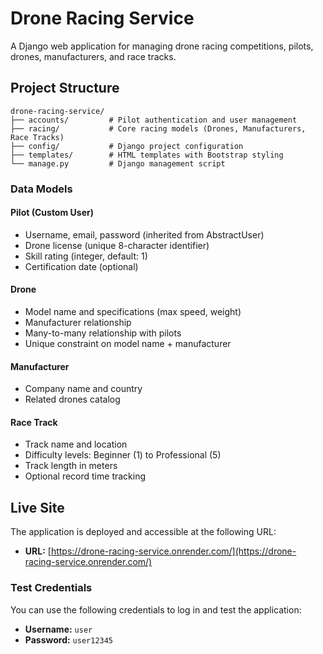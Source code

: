 # Drone Racing Service

A Django web application for managing drone racing competitions, pilots, drones, manufacturers, and race tracks.

## Project Structure

```
drone-racing-service/
├── accounts/         # Pilot authentication and user management
├── racing/           # Core racing models (Drones, Manufacturers, Race Tracks)
├── config/           # Django project configuration
├── templates/        # HTML templates with Bootstrap styling
└── manage.py         # Django management script
```

### Data Models

#### Pilot (Custom User)
- Username, email, password (inherited from AbstractUser)
- Drone license (unique 8-character identifier)
- Skill rating (integer, default: 1)
- Certification date (optional)

#### Drone
- Model name and specifications (max speed, weight)
- Manufacturer relationship
- Many-to-many relationship with pilots
- Unique constraint on model name + manufacturer

#### Manufacturer
- Company name and country
- Related drones catalog

#### Race Track
- Track name and location
- Difficulty levels: Beginner (1) to Professional (5)
- Track length in meters
- Optional record time tracking

## Live Site

The application is deployed and accessible at the following URL:

- **URL:** [https://drone-racing-service.onrender.com/](https://drone-racing-service.onrender.com/)

### Test Credentials

You can use the following credentials to log in and test the application:

- **Username:** `user`
- **Password:** `user12345`